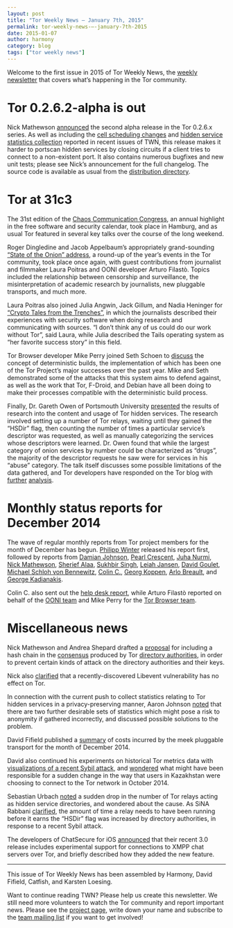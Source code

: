 ```yaml
---
layout: post
title: "Tor Weekly News — January 7th, 2015"
permalink: tor-weekly-news-—-january-7th-2015
date: 2015-01-07
author: harmony
category: blog
tags: ["tor weekly news"]
---
```


Welcome to the first issue in 2015 of Tor Weekly News, the [weekly newsletter](https://lists.torproject.org/cgi-bin/mailman/listinfo/tor-news) that covers what’s happening in the Tor community.

Tor 0.2.6.2-alpha is out
========================

Nick Mathewson [announced](https://blog.torproject.org/blog/tor-0262-alpha-released) the second alpha release in the Tor 0.2.6.x series. As well as including the [cell scheduling changes](https://bugs.torproject.org/9262) and [hidden service statistics collection](https://bugs.torproject.org/13192) reported in recent issues of TWN, this release makes it harder to portscan hidden services by closing circuits if a client tries to connect to a non-existent port. It also contains numerous bugfixes and new unit tests; please see Nick’s announcement for the full changelog. The source code is available as usual from the [distribution directory](https://dist.torproject.org/).

Tor at 31c3
===========

The 31st edition of the [Chaos Communication Congress](https://events.ccc.de/congress/2014/wiki/Main_Page), an annual highlight in the free software and security calendar, took place in Hamburg, and as usual Tor featured in several key talks over the course of the long weekend.

Roger Dingledine and Jacob Appelbaum’s appropriately grand-sounding [“State of the Onion” address](http://media.ccc.de/browse/congress/2014/31c3_-_6251_-_en_-_saal_1_-_201412301400_-_state_of_the_onion_-_jacob_-_arma.html), a round-up of the year’s events in the Tor community, took place once again, with guest contributions from journalist and filmmaker Laura Poitras and OONI developer Arturo Filastò. Topics included the relationship between censorship and surveillance, the misinterpretation of academic research by journalists, new pluggable transports, and much more.

Laura Poitras also joined Julia Angwin, Jack Gillum, and Nadia Heninger for [“Crypto Tales from the Trenches”](http://media.ccc.de/browse/congress/2014/31c3_-_6154_-_en_-_saal_1_-_201412272300_-_crypto_tales_from_the_trenches_-_nadia_heninger_-_julia_angwin_-_laura_poitras_-_jack_gillum.html), in which the journalists described their experiences with security software when doing research and communicating with sources. “I don’t think any of us could do our work without Tor”, said Laura, while Julia described the Tails operating system as “her favorite success story” in this field.

Tor Browser developer Mike Perry joined Seth Schoen to [discuss](http://media.ccc.de/browse/congress/2014/31c3_-_6240_-_en_-_saal_g_-_201412271400_-_reproducible_builds_-_mike_perry_-_seth_schoen_-_hans_steiner.html) the concept of deterministic builds, the implementation of which has been one of the Tor Project’s major successes over the past year. Mike and Seth demonstrated some of the attacks that this system aims to defend against, as well as the work that Tor, F-Droid, and Debian have all been doing to make their processes compatible with the deterministic build process.

Finally, Dr. Gareth Owen of Portsmouth University [presented](http://media.ccc.de/browse/congress/2014/31c3_-_6112_-_en_-_saal_2_-_201412301715_-_tor_hidden_services_and_deanonymisation_-_dr_gareth_owen.html) the results of research into the content and usage of Tor hidden services. The research involved setting up a number of Tor relays, waiting until they gained the “HSDir” flag, then counting the number of times a particular service’s descriptor was requested, as well as manually categorizing the services whose descriptors were learned. Dr. Owen found that while the largest category of onion services by number could be characterized as “drugs”, the majority of the descriptor requests he saw were for services in his “abuse” category. The talk itself discusses some possible limitations of the data gathered, and Tor developers have responded on the Tor blog with [further](https://blog.torproject.org/blog/tor-80-percent-percent-1-2-percent-abusive) [analysis](https://blog.torproject.org/blog/some-thoughts-hidden-services).

Monthly status reports for December 2014
========================================

The wave of regular monthly reports from Tor project members for the month of December has begun. [Philipp Winter](https://lists.torproject.org/pipermail/tor-reports/2014-December/000727.html) released his report first, followed by reports from [Damian Johnson](https://lists.torproject.org/pipermail/tor-reports/2014-December/000728.html), [Pearl Crescent](https://lists.torproject.org/pipermail/tor-reports/2014-December/000729.html), [Juha Nurmi](https://lists.torproject.org/pipermail/tor-reports/2014-December/000730.html), [Nick Mathewson](https://lists.torproject.org/pipermail/tor-reports/2014-December/000731.html), [Sherief Alaa](https://lists.torproject.org/pipermail/tor-reports/2014-December/000732.html), [Sukhbir Singh](https://lists.torproject.org/pipermail/tor-reports/2015-January/000733.html), [Leiah Jansen](https://lists.torproject.org/pipermail/tor-reports/2015-January/000734.html), [David Goulet](https://lists.torproject.org/pipermail/tor-reports/2015-January/000735.html), [Michael Schloh von Bennewitz](https://lists.torproject.org/pipermail/tor-reports/2015-January/000736.html), [Colin C.](https://lists.torproject.org/pipermail/tor-reports/2015-January/000738.html), [Georg Koppen](https://lists.torproject.org/pipermail/tor-reports/2015-January/000740.html), [Arlo Breault](https://lists.torproject.org/pipermail/tor-reports/2015-January/000742.html), and [George Kadianakis](https://lists.torproject.org/pipermail/tor-reports/2015-January/000743.html).

Colin C. also sent out the [help desk report](https://lists.torproject.org/pipermail/tor-reports/2015-January/000737.html), while Arturo Filastò reported on behalf of the [OONI team](https://lists.torproject.org/pipermail/tor-reports/2015-January/000739.html) and Mike Perry for the [Tor Browser team](https://lists.torproject.org/pipermail/tor-reports/2015-January/000741.html).

Miscellaneous news
==================

Nick Mathewson and Andrea Shepard drafted a [proposal](https://lists.torproject.org/pipermail/tor-dev/2015-January/008087.html) for including a hash chain in the [consensus](https://metrics.torproject.org/about.html#consensus) produced by Tor [directory authorities](https://metrics.torproject.org/about.html#directory-authority), in order to prevent certain kinds of attack on the directory authorities and their keys.

Nick also [clarified](https://lists.torproject.org/pipermail/tor-talk/2015-January/036379.html) that a recently-discovered Libevent vulnerability has no effect on Tor.

In connection with the current push to collect statistics relating to Tor hidden services in a privacy-preserving manner, Aaron Johnson [noted](https://lists.torproject.org/pipermail/tor-dev/2015-January/008086.html) that there are two further desirable sets of statistics which might pose a risk to anonymity if gathered incorrectly, and discussed possible solutions to the problem.

David Fifield published a [summary](https://lists.torproject.org/pipermail/tor-dev/2015-January/008082.html) of costs incurred by the meek pluggable transport for the month of December 2014.

David also continued his experiments on historical Tor metrics data with [visualizations of a recent Sybil attack](https://lists.torproject.org/pipermail/tor-dev/2015-January/008095.html), and [wondered](https://lists.torproject.org/pipermail/tor-talk/2015-January/036346.html) what might have been responsible for a sudden change in the way that users in Kazakhstan were choosing to connect to the Tor network in October 2014.

Sebastian Urbach [noted](https://lists.torproject.org/pipermail/tor-relays/2015-January/006051.html) a sudden drop in the number of Tor relays acting as hidden service directories, and wondered about the cause. As SiNA Rabbani [clarified](https://lists.torproject.org/pipermail/tor-relays/2015-January/006063.html), the amount of time a relay needs to have been running before it earns the “HSDir” flag was increased by directory authorities, in response to a recent Sybil attack.

The developers of ChatSecure for iOS [announced](https://chatsecure.org/blog/chatsecure-ios-v3-released/) that their recent 3.0 release includes experimental support for connections to XMPP chat servers over Tor, and briefly described how they added the new feature.

* * * * *

This issue of Tor Weekly News has been assembled by Harmony, David Fifield, Catfish, and Karsten Loesing.

Want to continue reading TWN? Please help us create this newsletter. We still need more volunteers to watch the Tor community and report important news. Please see the [project page](https://trac.torproject.org/projects/tor/wiki/TorWeeklyNews), write down your name and subscribe to the [team mailing list](https://lists.torproject.org/cgi-bin/mailman/listinfo/news-team) if you want to get involved!

